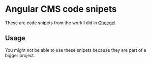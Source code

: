 
# Angular CMS code snipets

These are code snipets from the work I did in [Cheegel](https://cheegel.com)



## Usage

You might not be able to use these snipets because they are part of a bigger project. 

